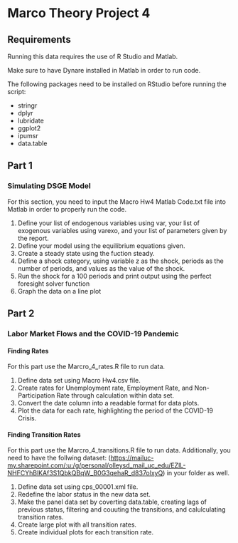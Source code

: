 # Marco Theory Project 4

## Requirements
Running this data requires the use of R Studio and Matlab. 

Make sure to have Dynare installed in Matlab in order to run code. 

The following packages need to be installed on RStudio before running the script:
 - stringr
 - dplyr
 - lubridate
 - ggplot2
 - ipumsr
 - data.table


## Part 1
### Simulating DSGE Model

For this section, you need to input the Macro Hw4 Matlab Code.txt file into Matlab in order to properly run the code. 

 1. Define your list of endogenous variables using var, your list of exogenous variables using varexo, and your list of parameters given by the report.
 2. Define your model using the equilibrium equations given.
 3. Create a steady state using the fuction steady.
 4. Define a shock category, using variable z as the shock, periods as the number of periods, and values as the value of the shock.
 5. Run the shock for a 100 periods and print output using the perfect foresight solver function
 6. Graph the data on a line plot

## Part 2
### Labor Market Flows and the COVID-19 Pandemic

#### Finding Rates

For this part use the Marcro_4_rates.R file to run data.

 1. Define data set using Macro Hw4.csv file.
 2. Create rates for Unemployment rate, Employment Rate, and Non-Participation Rate through calculation within data set.
 3. Convert the date column into a readable format for data plots.
 4. Plot the data for each rate, highlighting the period of the COVID-19 Crisis.

#### Finding Transition Rates

For this part use the Marcro_4_transitions.R file to run data. Additionally, you need to have the follwing dataset: (https://mailuc-my.sharepoint.com/:u:/g/personal/olleysd_mail_uc_edu/EZlL-NHFCYhBlKAf3S1QbkQBqW_B0G3qehaR_d837olxyQ) in your folder as well.

1. Define data set using cps_00001.xml file.
2. Redefine the labor status in the new data set.
3. Make the panel data set by coverting data.table, creating lags of previous status, filtering and couuting the transitions, and calulculating transition rates.
4. Create large plot with all transition rates.
5. Create individual plots for each transition rate.





